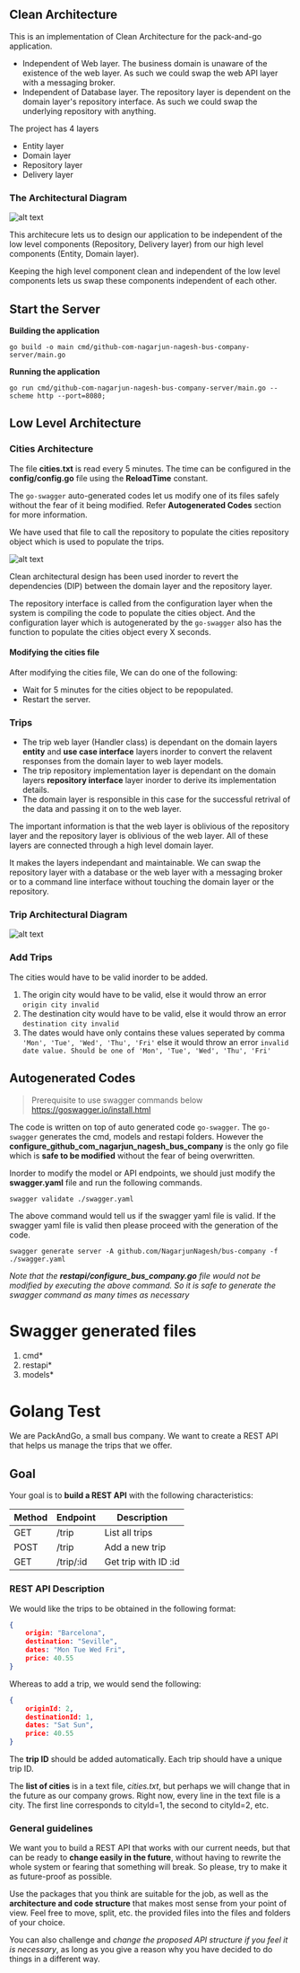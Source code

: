 ## Clean Architecture

This is an implementation of Clean Architecture for the pack-and-go application. 

* Independent of Web layer. The business domain is unaware of the existence of the web layer. As such we could swap the web API layer with a messaging broker. 
* Independent of Database layer. The repository layer is dependent on the domain layer's repository interface. As such we could swap the underlying repository with anything. 


The project has 4 layers

* Entity layer
* Domain layer
* Repository layer
* Delivery layer


### The Architectural Diagram

![alt text](https://github.com/NagarjunNagesh/bus-company/blob/main/resources/readme/High%20Level%20Architecture.png)

This architecure lets us to design our application to be independent of the low level components (Repository, Delivery layer) from our high level components (Entity, Domain layer).

Keeping the high level component clean and independent of the low level components lets us swap these components independent of each other. 

## Start the Server

**Building the application**

`go build -o main cmd/github-com-nagarjun-nagesh-bus-company-server/main.go`

**Running the application**

`go run cmd/github-com-nagarjun-nagesh-bus-company-server/main.go --scheme http --port=8080;`

## Low Level Architecture

### Cities Architecture

The file **cities.txt** is read every 5 minutes. The time can be configured in the **config/config.go** file using the **ReloadTime** constant. 

The `go-swagger` auto-generated codes let us modify one of its files safely without the fear of it being modified. Refer **Autogenerated Codes** section for more information. 

We have used that file to call the repository to populate the cities repository object which is used to populate the trips. 

![alt text](https://github.com/NagarjunNagesh/bus-company/blob/main/resources/readme/cities-low-level-architecture.png)

Clean architectural design has been used inorder to revert the dependencies (DIP) between the domain layer and the repository layer. 

The repository interface is called from the configuration layer when the system is compiling the code to populate the cities object. And the configuration layer which is autogenerated by the `go-swagger` also has the function to populate the cities object every X seconds. 

#### Modifying the cities file

After modifying the cities file, We can do one of the following:

* Wait for 5 minutes for the cities object to be repopulated. 
* Restart the server.

### Trips

* The trip web layer (Handler class) is dependant on the domain layers __entity__ and __use case interface__ layers inorder to convert the relavent responses from the domain layer to web layer models. 
* The trip repository implementation layer is dependant on the domain layers __repository interface__ layer inorder to derive its implementation details. 
* The domain layer is responsible in this case for the successful retrival of the data and passing it on to the web layer.

The important information is that the web layer is oblivious of the repository layer and the repository layer is oblivious of the web layer. All of these layers are connected through a high level domain layer. 

It makes the layers independant and maintainable. We can swap the repository layer with a database or the web layer with a messaging broker or to a command line interface without touching the domain layer or the repository. 

### Trip Architectural Diagram

![alt text](https://github.com/NagarjunNagesh/bus-company/blob/main/resources/readme/trips-low-level-architecture.png)

### Add Trips

The cities would have to be valid inorder to be added. 

1. The origin city would have to be valid, else it would throw an error `origin city invalid`
1. The destination city would have to be valid, else it would throw an error `destination city invalid`
1. The dates would have only contains these values seperated by comma `'Mon', 'Tue', 'Wed', 'Thu', 'Fri'` else it would throw an error `invalid date value. Should be one of 'Mon', 'Tue', 'Wed', 'Thu', 'Fri'`

## Autogenerated Codes

> Prerequisite to use swagger commands below
https://goswagger.io/install.html

The code is written on top of auto generated code `go-swagger`. The `go-swagger` generates the cmd, models and restapi folders. However the **configure_github_com_nagarjun_nagesh_bus_company** is the only go file which is **safe to be modified** without the fear of being overwritten. 

Inorder to modify the model or API endpoints, we should just modify the **swagger.yaml** file and run the following commands.

`swagger validate ./swagger.yaml`

The above command would tell us if the swagger yaml file is valid. If the swagger yaml file is valid then please proceed with the generation of the code. 

`swagger generate server -A github.com/NagarjunNagesh/bus-company -f ./swagger.yaml`

*Note that the **restapi/configure_bus_company.go** file would not be modified by executing the above command. So it is safe to generate the swagger command as many times as necessary*

# Swagger generated files
1. cmd*
1. restapi*
1. models*

# Golang Test

We are PackAndGo, a small bus company. We want to create a REST API that helps us manage the trips that we offer.

## Goal

Your goal is to **build a REST API** with the following characteristics:

| Method | Endpoint  | Description          |
|--------|-----------|----------------------|
| GET    | /trip     | List all trips       |
| POST   | /trip     | Add a new trip       |
| GET    | /trip/:id | Get trip with ID :id |

### REST API Description

We would like the trips to be obtained in the following format:

```json
{
    origin: "Barcelona",
    destination: "Seville",
    dates: "Mon Tue Wed Fri",
    price: 40.55
}
```

Whereas to add a trip, we would send the following:

```json
{
    originId: 2,
    destinationId: 1,
    dates: "Sat Sun",
    price: 40.55
}
```

The **trip ID** should be added automatically. Each trip should have a unique trip ID.

The **list of cities** is in a text file, *cities.txt*, but perhaps we will change that in the future as our company grows. Right now, every line in the text file is a city. The first line corresponds to cityId=1, the second to cityId=2, etc.

### General guidelines

We want you to build a REST API that works with our current needs, but that can be ready to **change easily in the future**, without having to rewrite the whole system or fearing that something will break. So please, try to make it as future-proof as possible.

Use the packages that you think are suitable for the job, as well as the **architecture and code structure** that makes most sense from your point of view. Feel free to move, split, etc. the provided files into the files and folders of your choice.

You can also challenge and *change the proposed API structure if you feel it is necessary*, as long as you give a reason why you have decided to do things in a different way.